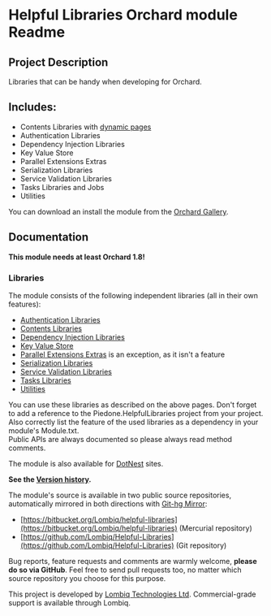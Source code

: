 # Helpful Libraries Orchard module Readme



## Project Description

Libraries that can be handy when developing for Orchard.


## Includes:

- Contents Libraries with [dynamic pages](http://english.orchardproject.hu/blog/the-orchard-dynamic-page-pattern)
- Authentication Libraries
- Dependency Injection Libraries
- Key Value Store
- Parallel Extensions Extras
- Serialization Libraries
- Service Validation Libraries
- Tasks Libraries and Jobs
- Utilities


You can download an install the module from the [Orchard Gallery](https://gallery.orchardproject.net/List/Modules/Orchard.Module.Piedone.HelpfulLibraries).


## Documentation

**This module needs at least Orchard 1.8!**

### Libraries

The module consists of the following independent libraries (all in their own features):

- [Authentication Libraries](Docs/AuthenticationLibraries.md)
- [Contents Libraries](Docs/ContentsLibraries.md)
- [Dependency Injection Libraries](Docs/DependencyInjectionLibraries.md)
- [Key Value Store](Docs/KeyValueStore.md)
- [Parallel Extensions Extras](Docs/ParallelExtensionsExtras.md) is an exception, as it isn't a feature
- [Serialization Libraries](Docs/SerializationLibraries.md)
- [Service Validation Libraries](Docs/ServiceValidationLibraries.md)
- [Tasks Libraries](Docs/TasksLibraries.md)
- [Utilities](Docs/Utilities.md)

You can use these libraries as described on the above pages. Don't forget to add a reference to the Piedone.HelpfulLibraries project from your project. Also correctly list the feature of the used libraries as a dependency in your module's Module.txt.  
Public APIs are always documented so please always read method comments.

The module is also available for [DotNest](http://dotnest.com/) sites.

**See the [Version history](Docs/VersionHistory.md).**

The module's source is available in two public source repositories, automatically mirrored in both directions with [Git-hg Mirror](https://githgmirror.com):

- [https://bitbucket.org/Lombiq/helpful-libraries](https://bitbucket.org/Lombiq/helpful-libraries) (Mercurial repository)
- [https://github.com/Lombiq/Helpful-Libraries](https://github.com/Lombiq/Helpful-Libraries) (Git repository)

Bug reports, feature requests and comments are warmly welcome, **please do so via GitHub**.
Feel free to send pull requests too, no matter which source repository you choose for this purpose.

This project is developed by [Lombiq Technologies Ltd](http://lombiq.com/). Commercial-grade support is available through Lombiq.